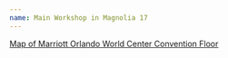 ```yaml
---
name: Main Workshop in Magnolia 17
---
```


[Map of Marriott Orlando World Center Convention Floor](https://www.qpendium.com/presentation/baseline/244/?6#6)